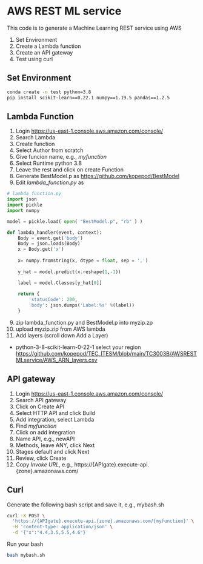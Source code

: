 # AWS REST ML service

This code is to generate a Machine Learning REST service using AWS

1. Set Environment
2. Create a Lambda function
3. Create an API gateway
4. Test using curl

## Set Environment
```bash
conda create -n test python=3.8
pip install scikit-learn==0.22.1 numpy==1.19.5 pandas==1.2.5
```

## Lambda Function
1. Login https://us-east-1.console.aws.amazon.com/console/
2. Search Lambda
3. Create function
4. Select Author from scratch
5. Give funcion name, e.g., _myfunction_
6. Select Runtime python 3.8
7. Leave the rest and click on create Function
8. Generate BestModel.p as https://github.com/kopepod/BestModel
8. Edit _lambda_function.py_ as
```python
# lambda_function.py
import json
import pickle
import numpy

model = pickle.load( open( "BestModel.p", "rb" ) )

def lambda_handler(event, context):
	Body = event.get('body')
	Body = json.loads(Body)
	x = Body.get('x')
  
	x= numpy.fromstring(x, dtype = float, sep = ',')
  
	y_hat = model.predict(x.reshape(1,-1))

	label = model.Classes[y_hat[0]]
    
	return {
		'statusCode': 200,
		'body': json.dumps('Label:%s' %(label))
	}
```
9. zip lambda_function.py and BestModel.p into myzip.zp
10. upload myzip.zip from AWS lambda
11. Add layers (scroll down Add a Layer)
* python-3-8-scikit-learn-0-22-1 select your region https://github.com/kopepod/TEC_ITESM/blob/main/TC3003B/AWSRESTMLservice/AWS_ARN_layers.csv

## API gateway
1. Login https://us-east-1.console.aws.amazon.com/console/
2. Search API gateway
3. Click on Create API
4. Select HTTP API and click Build
5. Add integration, select Lambda
6. Find _myfunction_
7. Click on add integration
8. Name API, e.g., newAPI
9. Methods, leave ANY, click Next
10. Stages default and click Next
11. Review, click Create
12. Copy *Invoke URL*, e.g., https://{APIgate}.execute-api.{zone}.amazonaws.com/

## Curl
Generate the following bash script and save it, e.g., mybash.sh
```bash
curl -X POST \
  'https://{APIgate}.execute-api.{zone}.amazonaws.com/{myfunction}' \
  -H 'content-type: application/json' \
  -d '{"x":"4.4,3.5,5.5,4.6"}' 
```
Run your bash
```bash
bash mybash.sh
```
